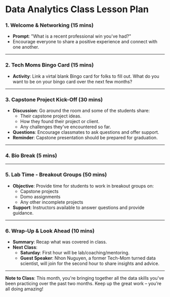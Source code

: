 # Data Analytics Class Lesson Plan

### 1. Welcome & Networking (15 mins)
- **Prompt**: "What is a recent professional win you've had?"  
- Encourage everyone to share a positive experience and connect with one another.

---

### 2. Tech Moms Bingo Card (15 mins)
- **Activity**: Link a virtal blank Bingo card for folks to fill out. What do you want to be on your bingo card over the next few months? 

---

### 3. Capstone Project Kick-Off (30 mins)
- **Discussion**: Go around the room and some of the students share:
  - Their capstone project ideas.
  - How they found their project or client.
  - Any challenges they've encountered so far.
- **Questions**: Encourage classmates to ask questions and offer support.
- **Reminder**: Capstone presentation should be prepared for graduation.

---

### 4. Bio Break (5 mins)

---

### 5. Lab Time - Breakout Groups (50 mins)
- **Objective**: Provide time for students to work in breakout groups on:
  - Capstone projects
  - Domo assignments
  - Any other incomplete projects
- **Support**: Instructors available to answer questions and provide guidance.

---

### 6. Wrap-Up & Look Ahead (10 mins)
- **Summary**: Recap what was covered in class.
- **Next Class**: 
  - **Saturday**: First hour will be lab/coaching/mentoring.
  - **Guest Speaker**: Nhon Nuguyen, a former Tech-Mom turned data scientist, will join for the second hour to share insights and advice.

---

**Note to Class**: This month, you're bringing together all the data skills you've been practicing over the past two months. Keep up the great work – you’re all doing amazing!
